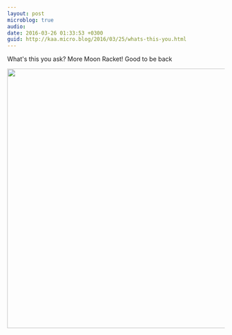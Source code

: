 ```yaml
---
layout: post
microblog: true
audio: 
date: 2016-03-26 01:33:53 +0300
guid: http://kaa.micro.blog/2016/03/25/whats-this-you.html
---
```

What's this you ask? More Moon Racket! Good to be back

<img src="https://micro.kaa.bz/uploads/2018/a738c35363.jpg" width="600" height="600" />
